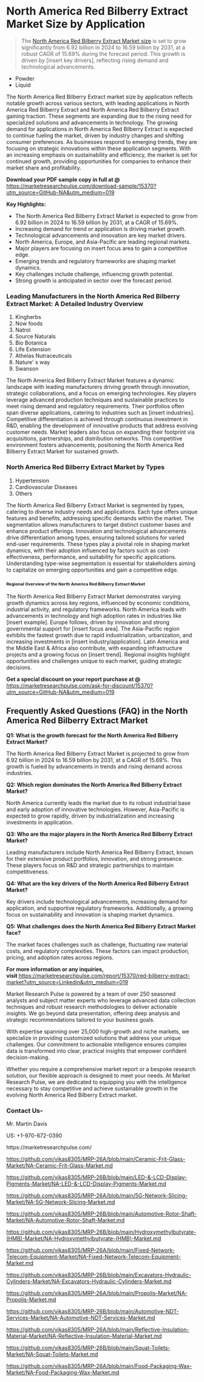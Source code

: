 
<h1>North America Red Bilberry Extract Market&nbsp;Size by Application</h1><blockquote><p>The <a href="https://marketresearchpulse.com/download-sample/15370?utm_source=GitHub-NA&amp;utm_medium=019">North America Red Bilberry Extract Market size</a> is set to grow significantly from 6.92 billion in 2024 to 16.59 billion by 2031, at a robust CAGR of 15.69% during the forecast period. This growth is driven by [insert key drivers], reflecting rising demand and technological advancements.</p></blockquote><ul><li>Powder<li> Liquid</li></ul><p>The North America Red Bilberry Extract market size by application reflects notable growth across various sectors, with leading applications in North America Red Bilberry Extract and North America Red Bilberry Extract gaining traction. These segments are expanding due to the rising need for specialized solutions and advancements in technology. The growing demand for applications in North America Red Bilberry Extract is expected to continue fueling the market, driven by industry changes and shifting consumer preferences. As businesses respond to emerging trends, they are focusing on strategic innovations within these application segments. With an increasing emphasis on sustainability and efficiency, the market is set for continued growth, providing opportunities for companies to enhance their market share and profitability.</p><p><strong>Download your PDF sample copy in full at @ </strong><a href="https://marketresearchpulse.com/download-sample/15370?utm_source=GitHub-NA&amp;utm_medium=019">https://marketresearchpulse.com/download-sample/15370?utm_source=GitHub-NA&amp;utm_medium=019</a></p><p><strong>Key Highlights: </strong></p><ul><li>The North America Red Bilberry Extract Market is expected to grow from 6.92 billion in 2024 to 16.59 billion by 2031, at a CAGR of 15.69%.</li><li>Increasing demand for trend or application is driving market growth.</li><li>Technological advancements and innovation are key market drivers.</li><li>North America, Europe, and Asia-Pacific are leading regional markets.</li><li>Major players are focusing on insert focus area to gain a competitive edge.</li><li>Emerging trends and regulatory frameworks are shaping market dynamics.</li><li>Key challenges include challenge, influencing growth potential.</li><li>Strong growth is anticipated in sector over the forecast period.</li></ul><h3>Leading Manufacturers in the North America Red Bilberry Extract Market: A Detailed Industry Overview</h3><ol><li>Kingherbs</li><li>Now foods</li><li>Natrol</li><li>Source Naturals</li><li>Bio Botanica</li><li>Life Extension</li><li>Athelas Nutraceuticals</li><li>Nature' s way</li><li>Swanson</li></ol><div class="flex max-w-full flex-col flex-grow"><div class="min-h-8 text-message flex w-full flex-col items-end gap-2 whitespace-normal break-words [.text-message+&amp;]:mt-5" dir="auto" data-message-author-role="assistant" data-message-id="fd8432e4-4910-450d-b182-61b7bfb0a01f" data-message-model-slug="gpt-4o"><div class="flex w-full flex-col gap-1 empty:hidden first:pt-[3px]"><div class="markdown prose w-full break-words dark:prose-invert light"><p>The North America Red Bilberry Extract Market features a dynamic landscape with leading manufacturers driving growth through innovation, strategic collaborations, and a focus on emerging technologies. Key players leverage advanced production techniques and sustainable practices to meet rising demand and regulatory requirements. Their portfolios often span diverse applications, catering to industries such as [insert industries]. Competitive differentiation is achieved through continuous investment in R&amp;D, enabling the development of innovative products that address evolving customer needs. Market leaders also focus on expanding their footprint via acquisitions, partnerships, and distribution networks. This competitive environment fosters advancements, positioning the North America Red Bilberry Extract Market for sustained growth.</p></div></div></div></div><h3>North America Red Bilberry Extract Market by Types</h3><ol><li>Hypertension<li> Cardiovascular Diseases<li> Others</li></ol><div class="flex max-w-full flex-col flex-grow"><div class="min-h-8 text-message flex w-full flex-col items-end gap-2 whitespace-normal break-words [.text-message+&amp;]:mt-5" dir="auto" data-message-author-role="assistant" data-message-id="084470be-0bb7-4664-bddf-5156b4f41249" data-message-model-slug="gpt-4o-mini"><div class="flex w-full flex-col gap-1 empty:hidden first:pt-[3px]"><div class="markdown prose w-full break-words dark:prose-invert light"><p>The North America Red Bilberry Extract Market is segmented by types, catering to diverse industry needs and applications. Each type offers unique features and benefits, addressing specific demands within the market. The segmentation allows manufacturers to target distinct customer bases and enhance product offerings. Innovation and technological advancements drive differentiation among types, ensuring tailored solutions for varied end-user requirements. These types play a pivotal role in shaping market dynamics, with their adoption influenced by factors such as cost-effectiveness, performance, and suitability for specific applications. Understanding type-wise segmentation is essential for stakeholders aiming to capitalize on emerging opportunities and gain a competitive edge.</p></div></div></div></div><h3><span style="font-size: 11px;">Regional Overview of the North America Red Bilberry Extract Market</span></h3><div class="flex max-w-full flex-col flex-grow"><div class="min-h-8 text-message flex w-full flex-col items-end gap-2 whitespace-normal break-words [.text-message+&amp;]:mt-5" dir="auto" data-message-author-role="assistant" data-message-id="e9038762-ce64-4e30-91c9-9bd413514231" data-message-model-slug="gpt-4o-mini"><div class="flex w-full flex-col gap-1 empty:hidden first:pt-[3px]"><div class="markdown prose w-full break-words dark:prose-invert light"><p>The North America Red Bilberry Extract Market demonstrates varying growth dynamics across key regions, influenced by economic conditions, industrial activity, and regulatory frameworks. North America leads with advancements in technology and high adoption rates in industries like [insert example]. Europe follows, driven by innovation and strong governmental support for [insert focus area]. The Asia-Pacific region exhibits the fastest growth due to rapid industrialization, urbanization, and increasing investments in [insert industry/application]. Latin America and the Middle East &amp; Africa also contribute, with expanding infrastructure projects and a growing focus on [insert trend]. Regional insights highlight opportunities and challenges unique to each market, guiding strategic decisions.</p></div></div></div></div><p><strong>Get a special discount on your report purchase at @ </strong><a href="https://marketresearchpulse.com/ask-for-discount/15370?utm_source=GitHub-NA&amp;utm_medium=019">https://marketresearchpulse.com/ask-for-discount/15370?utm_source=GitHub-NA&amp;utm_medium=019</a></p><h2>Frequently Asked Questions (FAQ) in the North America Red Bilberry Extract Market</h2><p><strong>Q1: What is the growth forecast for the North America Red Bilberry Extract Market?</strong></p><p>The North America Red Bilberry Extract Market is projected to grow from 6.92 billion in 2024 to 16.59 billion by 2031, at a CAGR of 15.69%. This growth is fueled by advancements in trends and rising demand across industries.</p><p><strong>Q2: Which region dominates the North America Red Bilberry Extract Market?</strong></p><p>North America currently leads the market due to its robust industrial base and early adoption of innovative technologies. However, Asia-Pacific is expected to grow rapidly, driven by industrialization and increasing investments in application.</p><p><strong>Q3: Who are the major players in the North America Red Bilberry Extract Market?</strong></p><p>Leading manufacturers include North America Red Bilberry Extract, known for their extensive product portfolios, innovation, and strong presence. These players focus on R&amp;D and strategic partnerships to maintain competitiveness.</p><p><strong>Q4: What are the key drivers of the North America Red Bilberry Extract Market?</strong></p><p>Key drivers include technological advancements, increasing demand for application, and supportive regulatory frameworks. Additionally, a growing focus on sustainability and innovation is shaping market dynamics.</p><p><strong>Q5: What challenges does the North America Red Bilberry Extract Market face?</strong></p><p>The market faces challenges such as challenge, fluctuating raw material costs, and regulatory complexities. These factors can impact production, pricing, and adoption rates across regions.</p><p><strong>For more information or any inquiries, visit&nbsp;</strong><a href="https://marketresearchpulse.com/report/15370/red-bilberry-extract-market?utm_source=Linkedin&utm_medium=019">https://marketresearchpulse.com/report/15370/red-bilberry-extract-market?utm_source=Linkedin&utm_medium=019</a></p><p>Market Research Pulse is powered by a team of over 250 seasoned analysts and subject matter experts who leverage advanced data collection techniques and robust research methodologies to deliver actionable insights. We go beyond data presentation, offering deep analysis and strategic recommendations tailored to your business goals.</p><p>With expertise spanning over 25,000 high-growth and niche markets, we specialize in providing customized solutions that address your unique challenges. Our commitment to actionable intelligence ensures complex data is transformed into clear, practical insights that empower confident decision-making.</p><p>Whether you require a comprehensive market report or a bespoke research solution, our flexible approach is designed to meet your needs. At Market Research Pulse, we are dedicated to equipping you with the intelligence necessary to stay competitive and achieve sustainable growth in the evolving North America Red Bilberry Extract market.</p><h3><strong>Contact Us-</strong></h3><p>Mr. Martin Davis</p><p>US: +1-970-672-0390</p><p>https://marketresearchpulse.com/</p><p><a href="https://github.com/vikas8305/MRP-26A/blob/main/Ceramic-Frit-Glass-Market/NA-Ceramic-Frit-Glass-Market.md">https://github.com/vikas8305/MRP-26A/blob/main/Ceramic-Frit-Glass-Market/NA-Ceramic-Frit-Glass-Market.md</a></p><p><a href="https://github.com/vikas8305/MRP-26B/blob/main/LED-&-LCD-Display-Pigments-Market/NA-LED-&-LCD-Display-Pigments-Market.md">https://github.com/vikas8305/MRP-26B/blob/main/LED-&-LCD-Display-Pigments-Market/NA-LED-&-LCD-Display-Pigments-Market.md</a></p><p><a href="https://github.com/vikas8305/MRP-26A/blob/main/5G-Network-Slicing-Market/NA-5G-Network-Slicing-Market.md">https://github.com/vikas8305/MRP-26A/blob/main/5G-Network-Slicing-Market/NA-5G-Network-Slicing-Market.md</a></p><p><a href="https://github.com/vikas8305/MRP-26B/blob/main/Automotive-Rotor-Shaft-Market/NA-Automotive-Rotor-Shaft-Market.md">https://github.com/vikas8305/MRP-26B/blob/main/Automotive-Rotor-Shaft-Market/NA-Automotive-Rotor-Shaft-Market.md</a></p><p><a href="https://github.com/vikas8305/MRP-26B/blob/main/Hydroxymethylbutyrate-(HMB)-Market/NA-Hydroxymethylbutyrate-(HMB)-Market.md">https://github.com/vikas8305/MRP-26B/blob/main/Hydroxymethylbutyrate-(HMB)-Market/NA-Hydroxymethylbutyrate-(HMB)-Market.md</a></p><p><a href="https://github.com/vikas8305/MRP-26A/blob/main/Fixed-Network-Telecom-Equipment-Market/NA-Fixed-Network-Telecom-Equipment-Market.md">https://github.com/vikas8305/MRP-26A/blob/main/Fixed-Network-Telecom-Equipment-Market/NA-Fixed-Network-Telecom-Equipment-Market.md</a></p><p><a href="https://github.com/vikas8305/MRP-26B/blob/main/Excavators-Hydraulic-Cylinders-Market/NA-Excavators-Hydraulic-Cylinders-Market.md">https://github.com/vikas8305/MRP-26B/blob/main/Excavators-Hydraulic-Cylinders-Market/NA-Excavators-Hydraulic-Cylinders-Market.md</a></p><p><a href="https://github.com/vikas8305/MRP-26A/blob/main/Propolis-Market/NA-Propolis-Market.md">https://github.com/vikas8305/MRP-26A/blob/main/Propolis-Market/NA-Propolis-Market.md</a></p><p><a href="https://github.com/vikas8305/MRP-26B/blob/main/Automotive-NDT-Services-Market/NA-Automotive-NDT-Services-Market.md">https://github.com/vikas8305/MRP-26B/blob/main/Automotive-NDT-Services-Market/NA-Automotive-NDT-Services-Market.md</a></p><p><a href="https://github.com/vikas8305/MRP-26A/blob/main/Reflective-Insulation-Material-Market/NA-Reflective-Insulation-Material-Market.md">https://github.com/vikas8305/MRP-26A/blob/main/Reflective-Insulation-Material-Market/NA-Reflective-Insulation-Material-Market.md</a></p><p><a href="https://github.com/vikas8305/MRP-26B/blob/main/Squat-Toilets-Market/NA-Squat-Toilets-Market.md">https://github.com/vikas8305/MRP-26B/blob/main/Squat-Toilets-Market/NA-Squat-Toilets-Market.md</a></p><p><a href="https://github.com/vikas8305/MRP-26A/blob/main/Food-Packaging-Wax-Market/NA-Food-Packaging-Wax-Market.md">https://github.com/vikas8305/MRP-26A/blob/main/Food-Packaging-Wax-Market/NA-Food-Packaging-Wax-Market.md</a></p>
